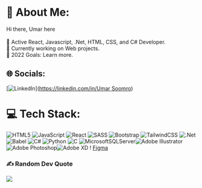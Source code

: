 # 💫 About Me:
Hi there, Umar here <br><br>🦾 Active React, Javascript, .Net, HTML, CSS,  and C# Developer.<br>📕 Currently working on Web projects.<br>🧐 2022 Goals: Learn more.


## 🌐 Socials:
[![LinkedIn](https://img.shields.io/badge/LinkedIn-%230077B5.svg?logo=linkedin&logoColor=white)]([https://linkedin.com/in/Umar Soomro](https://www.linkedin.com/in/umar-soomro-3aa47a199/)) 

# 💻 Tech Stack:
![HTML5](https://img.shields.io/badge/html5-%23E34F26.svg?style=plastic&logo=html5&logoColor=white) ![JavaScript](https://img.shields.io/badge/javascript-%23323330.svg?style=plastic&logo=javascript&logoColor=%23F7DF1E) ![React](https://img.shields.io/badge/react-%2320232a.svg?style=plastic&logo=react&logoColor=%2361DAFB) ![SASS](https://img.shields.io/badge/SASS-hotpink.svg?style=plastic&logo=SASS&logoColor=white) ![Bootstrap](https://img.shields.io/badge/bootstrap-%23563D7C.svg?style=plastic&logo=bootstrap&logoColor=white) ![TailwindCSS](https://img.shields.io/badge/tailwindcss-%2338B2AC.svg?style=plastic&logo=tailwind-css&logoColor=white) ![.Net](https://img.shields.io/badge/.NET-5C2D91?style=plastic&logo=.net&logoColor=white) ![Babel](https://img.shields.io/badge/Babel-F9DC3e?style=plastic&logo=babel&logoColor=black) ![C#](https://img.shields.io/badge/c%23-%23239120.svg?style=plastic&logo=c-sharp&logoColor=white) ![Python](https://img.shields.io/badge/python-3670A0?style=plastic&logo=python&logoColor=ffdd54)   ![C](https://img.shields.io/badge/c-%2300599C.svg?style=plastic&logo=c&logoColor=white) ![MicrosoftSQLServer](https://img.shields.io/badge/Microsoft%20SQL%20Sever-CC2927?style=plastic&logo=microsoft%20sql%20server&logoColor=white)![Adobe Illustrator](https://img.shields.io/badge/adobeillustrator-%23FF9A00.svg?style=plastic&logo=adobeillustrator&logoColor=white) ![Adobe Photoshop](https://img.shields.io/badge/adobephotoshop-%2331A8FF.svg?style=plastic&logo=adobephotoshop&logoColor=white)![Adobe XD](https://img.shields.io/badge/Adobe%20XD-470137?style=plastic&logo=Adobe%20XD&logoColor=#FF61F6) 	! [Figma](https://img.shields.io/badge/figma-%23F24E1E.svg?style=plastic&logo=figma&logoColor=white) 


### ✍️ Random Dev Quote
![](https://quotes-github-readme.vercel.app/api?type=horizontal&theme=radical)
